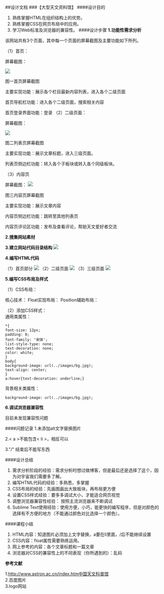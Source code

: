 ##设计文档
###【大型天文资料馆】
####设计目的
1. 熟练掌握HTML在组织结构上的优势。
2. 熟练掌握CSS在网页布局中的应用。
3. 学习Web标准及浏览器的兼容性。
####设计步骤
**1.功能性需求分析**

该网站共有3个页面，其中每一个页面的屏幕截图及主要功能如下所列。
 
（1）首页：

屏幕截图：

![](index.jpg)

图一首页屏幕截图

主要实现功能：展示各个栏目最新内容列表，进入各个二级页面

首页导航栏功能：进入各个二级页面，搜索相关内容

首页登录界面功能：登录
（2）二级页面：

屏幕截图：

![](list.jpg)

图二列表页屏幕截图

主要实现功能：展示文章标题，进入三级页面。

列表页侧边栏功能：转入各个子板块或转入各个同级板块。

（3）内容页

屏幕截图：
![](content.jpg)

图三内容页屏幕截图

主要实现功能：展示文章内容

内容页侧边栏功能：跳转至其他列表页

内容页评论区功能：发布及查看评论，帮助天文爱好者交流

**2.搜集网站素材**

**3.建立网站代码目录结构**
![](mulu.jpg)

**4.编写HTML代码**

（1）首页部分
![](sydm.jpg)
（2）二级页面
![](lbdm.jpg)
（3）三级页面
![](nrdm.jpg)

**5.编写CSS布局及样式**

（1）CSS布局：

核心技术： Float实现布局：
 Position辅助布局：

（2）添加CSS样式：   
通用类属性：

	*{
	font-size: 12px;
	padding: 0;
	font-family: '宋体';
	list-style-type: none;
	text-decoration: none;
	color: white;
	}
    body{
	background-image: url(../images/bg.jpg);
	text-align: center;
	}
	a:hover{text-decoration: underline;}
背景相关类属性：

	background-image: url(../images/bg.jpg);
**6.调试浏览器兼容性**

目前未发现兼容性问题

####问题记录
1.未添加alt文字替换图片

2.< a >不能包含< li >，相反可以

3."/"  结束后不能写东西

####设计总结

1. 需求分析阶段的经验：需求分析时想过做博客，但是最后还是选择了这个，因为对宇宙我们需要多了解。
2. 编写HTML代码的经验：多熟悉，多掌握
3. CSS布局的经验：先画图画出大致板块，再布局更方便
4. 设置CSS样式经验：要多多调试大小，才能适合网页视觉
5. 调整浏览器兼容性经验： 按照主流浏览器来不断调试
6. Sublime Text使用经验：使用方便，小巧，能更快的编写程序，但是对颜色的选择有不方便的地方（不能通过颜色对比选择一个颜色）。

####课程小结
1. HTML内容：知道图片必须加上文字替换，a要在li里面，/后不能继续设置
2. CSS内容：float属性需要熟练运用。
3. 网上参考的内容：各个文章标题和一篇文章
4. 浏览器对CSS的兼容性上的不同表现（你所遇到的）：乱码

**参考文献**

1.http://www.astron.ac.cn/index.htm中国天文科普馆  
2.百度图片   
3.logo网站